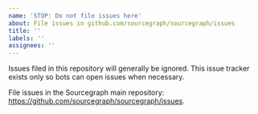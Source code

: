 ```yaml
---
name: 'STOP: Do not file issues here'
about: File issues in github.com/sourcegraph/sourcegraph/issues
title: ''
labels: ''
assignees: ''
---
```


Issues filed in this repository will generally be ignored. This issue tracker exists only so bots can open issues when necessary.

File issues in the Sourcegraph main repository: https://github.com/sourcegraph/sourcegraph/issues.
